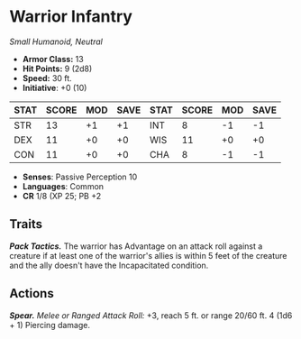 # Warrior Infantry

*Small Humanoid, Neutral*

- **Armor Class:** 13
- **Hit Points:** 9 (2d8)
- **Speed:** 30 ft.
- **Initiative**: +0 (10)

|STAT|SCORE|MOD|SAVE|STAT|SCORE|MOD|SAVE|
| --- | --- | --- | ---- |---| --- | --- | ---- |
| STR | 13 | +1 | +1 | INT | 8 | -1 | -1 |
| DEX | 11 | +0 | +0 | WIS | 11 | +0 | +0 |
| CON | 11 | +0 | +0 | CHA | 8 | -1 | -1 |

- **Senses**: Passive Perception 10
- **Languages**: Common
- **CR** 1/8 (XP 25; PB +2

## Traits

***Pack Tactics.*** The warrior has Advantage on an attack roll against a creature if at least one of the warrior's allies is within 5 feet of the creature and the ally doesn't have the Incapacitated condition.


## Actions

***Spear.*** *Melee or Ranged Attack Roll:* +3, reach 5 ft. or range 20/60 ft. 4 (1d6 + 1) Piercing damage.

